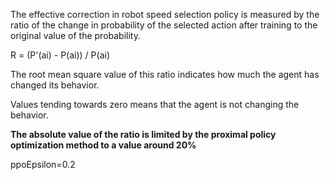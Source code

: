 The effective correction in robot speed selection policy is measured by the ratio of the change in probability of the selected action after training to the original value of the probability.

R = (P'(ai) - P(ai)) / P(ai)

The root mean square value of this ratio indicates how much the agent has changed its behavior.

Values tending towards zero means that the agent is not changing the behavior.

**The absolute value of the ratio is limited by the proximal policy optimization method to a value around 20%**

ppoEpsilon=0.2
